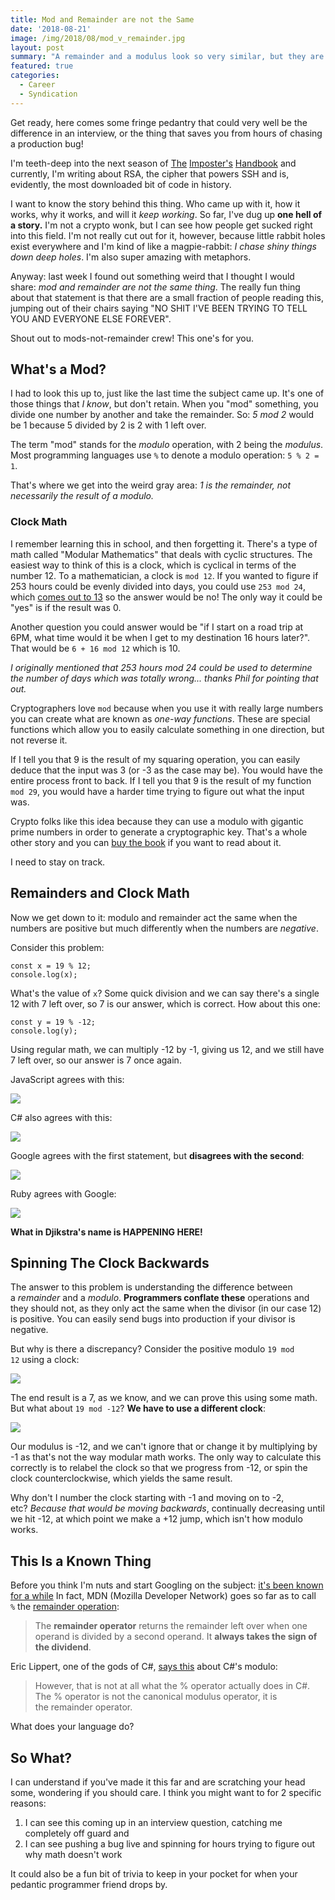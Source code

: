 ```yaml
---
title: Mod and Remainder are not the Same
date: '2018-08-21'
image: /img/2018/08/mod_v_remainder.jpg
layout: post
summary: "A remainder and a modulus look so very similar, but they are not the same thing and worse, are treated differently by different programming languages. Do you know how your language handles mod?"
featured: true
categories:
  - Career
  - Syndication
---
```


Get ready, here comes some fringe pedantry that could very well be the difference in an interview, or the thing that saves you from hours of chasing a production bug!

I'm teeth-deep into the next season of [The](https://bigmachine.io/projects/imposters-handbook-presale) [Imposter's](https://bigmachine.io/products/the-imposters-handbook-season-2) [Handbook](https://bigmachine.io/projects/imposters-handbook-presale) and currently, I'm writing about RSA, the cipher that powers SSH and is, evidently, the most downloaded bit of code in history.

I want to know the story behind this thing. Who came up with it, how it works, why it works, and will it _keep working_. So far, I've dug up **one hell of a story.** I'm not a crypto wonk, but I can see how people get sucked right into this field. I'm not really cut out for it, however, because little rabbit holes exist everywhere and I'm kind of like a magpie-rabbit: _I chase shiny things down deep holes_. I'm also super amazing with metaphors.

Anyway: last week I found out something weird that I thought I would share: _mod and remainder are not the same thing_. The really fun thing about that statement is that there are a small fraction of people reading this, jumping out of their chairs saying "NO SHIT I'VE BEEN TRYING TO TELL YOU AND EVERYONE ELSE FOREVER".

Shout out to mods-not-remainder crew! This one's for you.

## What's a Mod?

I had to look this up to, just like the last time the subject came up. It's one of those things that _I know_, but don't retain. When you "mod" something, you divide one number by another and take the remainder. So: _5 mod 2_ would be 1 because 5 divided by 2 is 2 with 1 left over.

The term "mod" stands for the _modulo_ operation, with 2 being the _modulus_. Most programming languages use `%` to denote a modulo operation: `5 % 2 = 1`. 

That's where we get into the weird gray area: _1 is the remainder, not necessarily the result of a modulo._ 

### Clock Math

I remember learning this in school, and then forgetting it. There's a type of math called "Modular Mathematics" that deals with cyclic structures. The easiest way to think of this is a clock, which is cyclical in terms of the number 12. To a mathematician, a clock is `mod 12`. If you wanted to figure if 253 hours could be evenly divided into days, you could use `253 mod 24`, which [comes out to 13](https://www.google.com/search?q=253+mod+24) so the answer would be no! The only way it could be "yes" is if the result was 0.

Another question you could answer would be "if I start on a road trip at 6PM, what time would it be when I get to my destination 16 hours later?". That would be `6 + 16 mod 12` which is 10.

_I originally mentioned that 253 hours mod 24 could be used to determine the number of days which was totally wrong... thanks Phil for pointing that out._

Cryptographers love `mod` because when you use it with really large numbers you can create what are known as _one-way functions_. These are special functions which allow you to easily calculate something in one direction, but not reverse it.

If I tell you that 9 is the result of my squaring operation, you can easily deduce that the input was 3 (or -3 as the case may be). You would have the entire process front to back. If I tell you that 9 is the result of my function `mod 29`, you would have a harder time trying to figure out what the input was.

Crypto folks like this idea because they can use a modulo with gigantic prime numbers in order to generate a cryptographic key. That's a whole other story and you can [buy the book](https://bigmachine.io/products/the-imposters-handbook-season-2) if you want to read about it.

I need to stay on track.

## Remainders and Clock Math

Now we get down to it: modulo and remainder act the same when the numbers are positive but much differently when the numbers are _negative_. 

Consider this problem: 

```
const x = 19 % 12;
console.log(x);
```

What's the value of `x`? Some quick division and we can say there's a single 12 with 7 left over, so 7 is our answer, which is correct. How about this one:

```
const y = 19 % -12;
console.log(y);
```

Using regular math, we can multiply -12 by -1, giving us 12, and we still have 7 left over, so our answer is 7 once again.

JavaScript agrees with this:

![](/img/screenshot_956.png)

C# also agrees with this:

![](/img/screenshot_957.png)

Google agrees with the first statement, but **disagrees with the second**:

![](/img/screenshot_958.png)

Ruby agrees with Google:

![](/img/screenshot_959.png)

**What in Djikstra's name is HAPPENING HERE!**

## Spinning The Clock Backwards

The answer to this problem is understanding the difference between a _remainder_ and a _modulo_. **Programmers conflate these** operations and they should not, as they only act the same when the divisor (in our case 12) is positive. You can easily send bugs into production if your divisor is negative.

But why is there a discrepancy? Consider the positive modulo `19 mod 12` using a clock:

![](/img/Paper.Imposter-v2.60.png)

The end result is a 7, as we know, and we can prove this using some math. But what about `19 mod -12`? **We have to use a different clock**:

![](/img/Paper.Imposter-v2.61-2.png)

Our modulus is -12, and we can't ignore that or change it by multiplying by -1 as that's not the way modular math works. The only way to calculate this correctly is to relabel the clock so that we progress from -12, or spin the clock counterclockwise, which yields the same result.

Why don't I number the clock starting with -1 and moving on to -2, etc? _Because that would be moving backwards_, continually decreasing until we hit -12, at which point we make a +12 jump, which isn't how modulo works.

## This Is a Known Thing

Before you think I'm nuts and start Googling on the subject: [it's been known for a while](https://github.com/ramda/ramda/issues/186) In fact, MDN (Mozilla Developer Network) goes so far as to call `%` the [remainder operation](https://developer.mozilla.org/en-US/docs/Web/JavaScript/Reference/Operators/Arithmetic_Operators#Remainder_()):

> The **remainder operator** returns the remainder left over when one operand is divided by a second operand. It **always takes the sign of the dividend**.

Eric Lippert, one of the gods of C#, [says this](https://blogs.msdn.microsoft.com/ericlippert/2011/12/05/whats-the-difference-remainder-vs-modulus) about C#'s modulo:

> However, that is not at all what the % operator actually does in C#. The % operator is not the canonical modulus operator, it is the remainder operator.

What does your language do?

## So What?

I can understand if you've made it this far and are scratching your head some, wondering if you should care. I think you might want to for 2 specific reasons:

1. I can see this coming up in an interview question, catching me completely off guard and
2. I can see pushing a bug live and spinning for hours trying to figure out why math doesn't work

It could also be a fun bit of trivia to keep in your pocket for when your pedantic programmer friend drops by.
